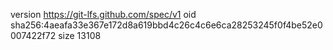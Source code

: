 version https://git-lfs.github.com/spec/v1
oid sha256:4aeafa33e367e172d8a619bbd4c26c4c6e6ca28253245f0f4be52e0007422f72
size 13108
